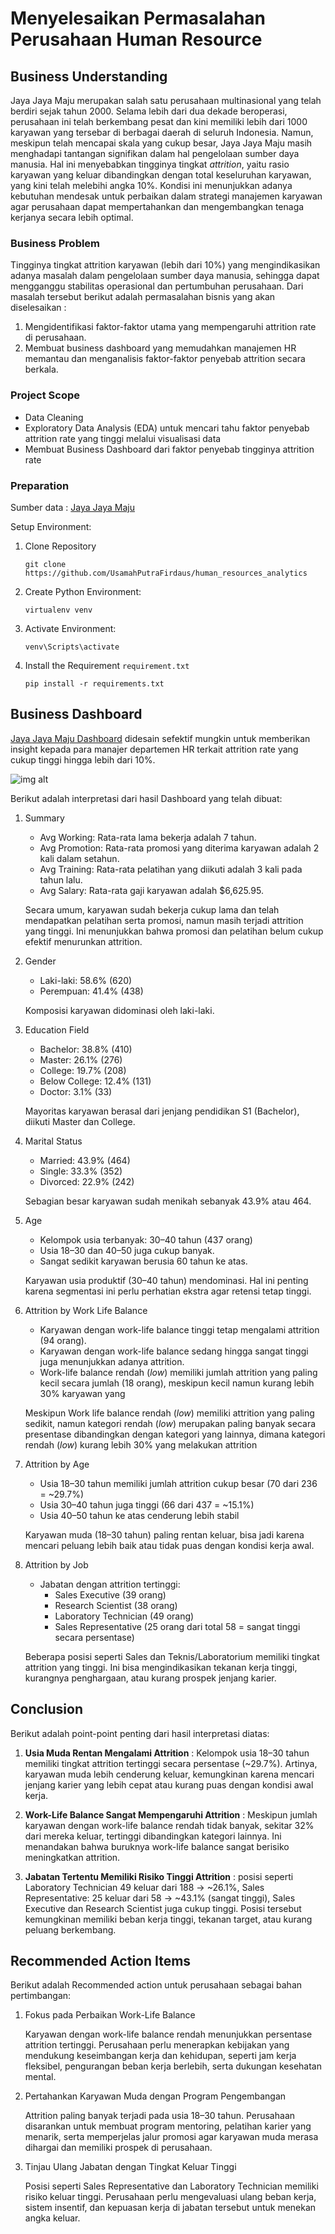# Menyelesaikan Permasalahan Perusahaan Human Resource

## Business Understanding
Jaya Jaya Maju merupakan salah satu perusahaan multinasional yang telah berdiri sejak tahun 2000. Selama lebih dari dua dekade beroperasi, perusahaan ini telah berkembang pesat dan kini memiliki lebih dari 1000 karyawan yang tersebar di berbagai daerah di seluruh Indonesia. Namun, meskipun telah mencapai skala yang cukup besar, Jaya Jaya Maju masih menghadapi tantangan signifikan dalam hal pengelolaan sumber daya manusia. Hal ini menyebabkan tingginya tingkat _attrition_, yaitu rasio karyawan yang keluar dibandingkan dengan total keseluruhan karyawan, yang kini telah melebihi angka 10%. Kondisi ini menunjukkan adanya kebutuhan mendesak untuk perbaikan dalam strategi manajemen karyawan agar perusahaan dapat mempertahankan dan mengembangkan tenaga kerjanya secara lebih optimal.

### Business Problem
Tingginya tingkat attrition karyawan (lebih dari 10%) yang mengindikasikan adanya masalah dalam pengelolaan sumber daya manusia, sehingga dapat mengganggu stabilitas operasional dan pertumbuhan perusahaan. Dari masalah tersebut berikut adalah permasalahan bisnis yang akan diselesaikan :
1. Mengidentifikasi faktor-faktor utama yang mempengaruhi attrition rate di perusahaan.
2. Membuat business dashboard yang memudahkan manajemen HR memantau dan menganalisis faktor-faktor penyebab attrition secara berkala.
   
### Project Scope
- Data Cleaning
- Exploratory Data Analysis (EDA) untuk mencari tahu faktor penyebab attrition rate yang tinggi melalui visualisasi data
- Membuat Business Dashboard dari faktor penyebab tingginya attrition rate
  
### Preparation
Sumber data : [Jaya Jaya Maju](https://github.com/dicodingacademy/dicoding_dataset/tree/main/employee)

Setup Environment:
1. Clone Repository
   ```
   git clone https://github.com/UsamahPutraFirdaus/human_resources_analytics
   ```
2. Create Python Environment:
   ```
   virtualenv venv
   ```
3. Activate Environment:
   ```
   venv\Scripts\activate
   ```
4. Install the Requirement `requirement.txt`
   ```
   pip install -r requirements.txt
   ```

## Business Dashboard
[Jaya Jaya Maju Dashboard](https://lookerstudio.google.com/reporting/331604dd-32cb-4233-996b-fca7c3e5c751) didesain sefektif mungkin untuk memberikan insight kepada para manajer departemen HR terkait attrition rate yang cukup tinggi hingga lebih dari 10%.

  ![img alt](https://github.com/UsamahPutraFirdaus/human_resources_analytics/blob/main/Usamah%20Putra%20Firdaus-dashboard.png?raw=true)

Berikut adalah interpretasi dari hasil Dashboard yang telah dibuat:
1. Summary
   - Avg Working: Rata-rata lama bekerja adalah 7 tahun.
   - Avg Promotion: Rata-rata promosi yang diterima karyawan adalah 2 kali dalam setahun.
   - Avg Training: Rata-rata pelatihan yang diikuti adalah 3 kali pada tahun lalu.
   - Avg Salary: Rata-rata gaji karyawan adalah $6,625.95.
     
   Secara umum, karyawan sudah bekerja cukup lama dan telah mendapatkan pelatihan serta promosi, namun masih terjadi attrition yang tinggi. Ini menunjukkan bahwa promosi dan pelatihan belum cukup efektif menurunkan attrition.

2. Gender
   - Laki-laki: 58.6% (620)
   - Perempuan: 41.4% (438)
     
   Komposisi karyawan didominasi oleh laki-laki.

3. Education Field
   - Bachelor: 38.8% (410)
   - Master: 26.1% (276)
   - College: 19.7% (208)
   - Below College: 12.4% (131)
   - Doctor: 3.1% (33)

   Mayoritas karyawan berasal dari jenjang pendidikan S1 (Bachelor), diikuti Master dan College.

4. Marital Status
   - Married: 43.9% (464)
   - Single: 33.3% (352)
   - Divorced: 22.9% (242)

   Sebagian besar karyawan sudah menikah sebanyak 43.9% atau 464.

5. Age
   - Kelompok usia terbanyak: 30–40 tahun (437 orang)
   - Usia 18–30 dan 40–50 juga cukup banyak.
   - Sangat sedikit karyawan berusia 60 tahun ke atas.
   
   Karyawan usia produktif (30–40 tahun) mendominasi. Hal ini penting karena segmentasi ini perlu perhatian ekstra agar retensi tetap tinggi.
   
6. Attrition by Work Life Balance
   - Karyawan dengan work-life balance tinggi tetap mengalami attrition (94 orang).
   - Karyawan dengan work-life balance sedang hingga sangat tinggi juga menunjukkan adanya attrition.
   - Work-life balance rendah (_low_) memiliki jumlah attrition yang paling kecil secara jumlah (18 orang), meskipun kecil namun kurang lebih 30% karyawan yang

   Meskipun Work life balance rendah (_low_) memiliki attrition yang paling sedikit, namun kategori rendah (_low_) merupakan paling banyak secara presentase dibandingkan dengan kategori yang lainnya, dimana kategori rendah (_low_) kurang lebih 30% yang melakukan attrition

7. Attrition by Age
   - Usia 18–30 tahun memiliki jumlah attrition cukup besar (70 dari 236 = ~29.7%)
   - Usia 30–40 tahun juga tinggi (66 dari 437 = ~15.1%)
   - Usia 40–50 tahun ke atas cenderung lebih stabil

   Karyawan muda (18–30 tahun) paling rentan keluar, bisa jadi karena mencari peluang lebih baik atau tidak puas dengan kondisi kerja awal.

8. Attrition by Job
   - Jabatan dengan attrition tertinggi:
     - Sales Executive (39 orang)
     - Research Scientist (38 orang)
     - Laboratory Technician (49 orang)
     - Sales Representative (25 orang dari total 58 = sangat tinggi secara persentase)
       
   Beberapa posisi seperti Sales dan Teknis/Laboratorium memiliki tingkat attrition yang tinggi. Ini bisa mengindikasikan tekanan kerja tinggi, kurangnya penghargaan, atau kurang prospek jenjang karier.

## Conclusion
Berikut adalah point-point penting dari hasil interpretasi diatas:
1. **Usia Muda Rentan Mengalami Attrition** : Kelompok usia 18–30 tahun memiliki tingkat attrition tertinggi secara persentase (~29.7%). Artinya, karyawan muda lebih cenderung keluar, kemungkinan karena mencari jenjang karier yang lebih cepat atau kurang puas dengan kondisi awal kerja.
   
2. **Work-Life Balance Sangat Mempengaruhi Attrition** : Meskipun jumlah karyawan dengan work-life balance rendah tidak banyak, sekitar 32% dari mereka keluar, tertinggi dibandingkan kategori lainnya. Ini menandakan bahwa buruknya work-life balance sangat berisiko meningkatkan attrition.
   
3. **Jabatan Tertentu Memiliki Risiko Tinggi Attrition** : posisi seperti Laboratory Technician 49 keluar dari 188 → ~26.1%, Sales Representative: 25 keluar dari 58 → ~43.1% (sangat tinggi), Sales Executive dan Research Scientist juga cukup tinggi. Posisi tersebut kemungkinan memiliki beban kerja tinggi, tekanan target, atau kurang peluang berkembang.
   
## Recommended Action Items
Berikut adalah Recommended action untuk perusahaan sebagai bahan pertimbangan:
1. Fokus pada Perbaikan Work-Life Balance

   Karyawan dengan work-life balance rendah menunjukkan persentase attrition tertinggi. Perusahaan perlu menerapkan kebijakan yang mendukung keseimbangan kerja dan kehidupan, seperti jam kerja fleksibel, pengurangan beban kerja berlebih, serta dukungan kesehatan mental.

2. Pertahankan Karyawan Muda dengan Program Pengembangan

   Attrition paling banyak terjadi pada usia 18–30 tahun. Perusahaan disarankan untuk membuat program mentoring, pelatihan karier yang menarik, serta memperjelas jalur promosi agar karyawan muda merasa dihargai dan memiliki prospek di perusahaan.

3. Tinjau Ulang Jabatan dengan Tingkat Keluar Tinggi

   Posisi seperti Sales Representative dan Laboratory Technician memiliki risiko keluar tinggi. Perusahaan perlu mengevaluasi ulang beban kerja, sistem insentif, dan kepuasan kerja di jabatan tersebut untuk menekan angka keluar.
